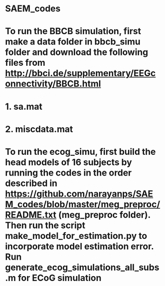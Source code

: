 # SAEM_codes
# To run the BBCB simulation, first make a data folder in bbcb_simu folder and download the following files from http://bbci.de/supplementary/EEGconnectivity/BBCB.html 
# 1. sa.mat
# 2. miscdata.mat 

# To run the ecog_simu, first build the head models of 16 subjects by running the codes in the order described in https://github.com/narayanps/SAEM_codes/blob/master/meg_preproc/README.txt (meg_preproc folder). Then run the script make_model_for_estimation.py to incorporate model estimation error. Run generate_ecog_simulations_all_subs.m for ECoG simulation

